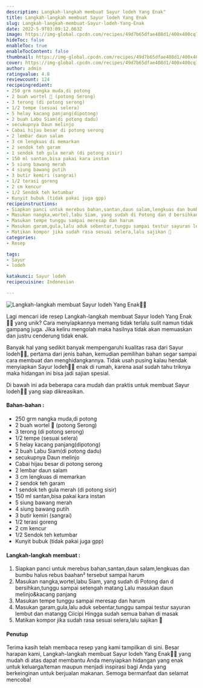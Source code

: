 ```yaml
---
description: Langkah-langkah membuat Sayur lodeh Yang Enak"
title: Langkah-langkah membuat Sayur lodeh Yang Enak
slug: Langkah-langkah-membuat-Sayur-lodeh-Yang-Enak
date: 2022-5-9T03:09:12.063Z
image: https://img-global.cpcdn.com/recipes/49d7b65dfae408d1/400x400cq70/photo.jpg
hideToc: false
enableToc: true
enableTocContent: false
thumbnail: https://img-global.cpcdn.com/recipes/49d7b65dfae408d1/400x400cq70/photo.jpg
cover: https://img-global.cpcdn.com/recipes/49d7b65dfae408d1/400x400cq70/photo.jpg
author: admin
ratingvalue: 4.8
reviewcount: 124
recipeingredient:
- 250 grm nangka muda,di potong
- 2 buah wortel 🥕 (potong Serong)
- 3 terong (di potong serong)
- 1/2 tempe (sesuai selera)
- 5 helay kacang panjang(dipotong)
- 2 buah Labu Siam(di potong dadu)
- secukupnya Daun melinjo
- Cabai hijau besar di potong serong
- 2 lembar daun salam
- 3 cm lengkuas di memarkan
- 2 sendok teh garam
- 1 sendok teh gula merah (di potong sisir)
- 150 ml santan,bisa pakai kara instan
- 5 siung bawang merah
- 4 siung bawang putih
- 3 butir kemiri (sangrai)
- 1/2 terasi goreng
- 2 cm kencur
- 1/2 Sendok teh ketumbar
- Kunyit bubuk (tidak pakai juga gpp)
recipeinstructions:
- Siapkan panci untuk merebus bahan,santan,daun salam,lengkuas dan bumbu halus rebus baahan² tersebut sampai harum
- Masukan nangka,wortel,labu Siam, yang sudah di Potong dan d bersihkan,tunggu sampai setengah matang Lalu masukan daun melinjo&kacang panjang
- Masukan tempe tunggu sampai meresap dan harum
- Masukan garam,gula,lalu aduk sebentar,tunggu sampai testur sayuran lembut dan matangg Ciicipi Hingga sudah semua bahan di masak
- Matikan kompor jika sudah rasa sesuai selera,lalu sajikan 🥰
categories:
- Resep

tags:
- Sayur
- lodeh

katakunci: Sayur lodeh
recipecuisine: Indonesian

---
```


![Langkah-langkah membuat Sayur lodeh Yang Enak👩‍🍳](https://img-global.cpcdn.com/recipes/49d7b65dfae408d1/400x400cq70/photo.jpg)

Lagi mencari ide resep Langkah-langkah membuat Sayur lodeh Yang Enak👩‍🍳 yang unik? Cara menyiapkannya memang tidak terlalu sulit namun tidak gampang juga. Jika keliru mengolah maka hasilnya tidak akan memuaskan dan justru cenderung tidak enak.

Banyak hal yang sedikit banyak mempengaruhi kualitas rasa dari Sayur lodeh👩‍🍳, pertama dari jenis bahan, kemudian pemilihan bahan segar sampai cara membuat dan menghidangkannya. Tidak usah pusing kalau hendak menyiapkan Sayur lodeh👩‍🍳 enak di rumah, karena asal sudah tahu triknya maka hidangan ini bisa jadi sajian spesial.

Di bawah ini ada beberapa cara mudah dan praktis untuk membuat Sayur lodeh👩‍🍳 yang siap dikreasikan.

<!--inarticleads1-->

#### Bahan-bahan :

- 250 grm nangka muda,di potong
- 2 buah wortel 🥕 (potong Serong)
- 3 terong (di potong serong)
- 1/2 tempe (sesuai selera)
- 5 helay kacang panjang(dipotong)
- 2 buah Labu Siam(di potong dadu)
- secukupnya Daun melinjo
- Cabai hijau besar di potong serong
- 2 lembar daun salam
- 3 cm lengkuas di memarkan
- 2 sendok teh garam
- 1 sendok teh gula merah (di potong sisir)
- 150 ml santan,bisa pakai kara instan
- 5 siung bawang merah
- 4 siung bawang putih
- 3 butir kemiri (sangrai)
- 1/2 terasi goreng
- 2 cm kencur
- 1/2 Sendok teh ketumbar
- Kunyit bubuk (tidak pakai juga gpp)

<!--inarticleads2-->

#### Langkah-langkah membuat :

1. Siapkan panci untuk merebus bahan,santan,daun salam,lengkuas dan bumbu halus rebus baahan² tersebut sampai harum
1. Masukan nangka,wortel,labu Siam, yang sudah di Potong dan d bersihkan,tunggu sampai setengah matang Lalu masukan daun melinjo&kacang panjang
1. Masukan tempe tunggu sampai meresap dan harum
1. Masukan garam,gula,lalu aduk sebentar,tunggu sampai testur sayuran lembut dan matangg Ciicipi Hingga sudah semua bahan di masak
1. Matikan kompor jika sudah rasa sesuai selera,lalu sajikan 🥰

#### Penutup

Terima kasih telah membaca resep yang kami tampilkan di sini. Besar harapan kami, Langkah-langkah membuat Sayur lodeh Yang Enak👩‍🍳 yang mudah di atas dapat membantu Anda menyiapkan hidangan yang enak untuk keluarga/teman maupun menjadi inspirasi bagi Anda yang berkeinginan untuk berjualan makanan. Semoga bermanfaat dan selamat mencoba!